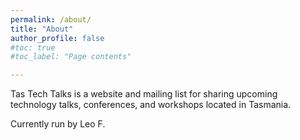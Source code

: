 ```yaml
---
permalink: /about/
title: "About"
author_profile: false
#toc: true
#toc_label: "Page contents"

---
```

Tas Tech Talks is a website and mailing list for sharing upcoming technology talks, conferences, and workshops located in Tasmania.

Currently run by Leo F.
